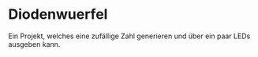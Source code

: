 # Diodenwuerfel
Ein Projekt, welches eine zufällige Zahl generieren und über ein paar LEDs ausgeben kann.
